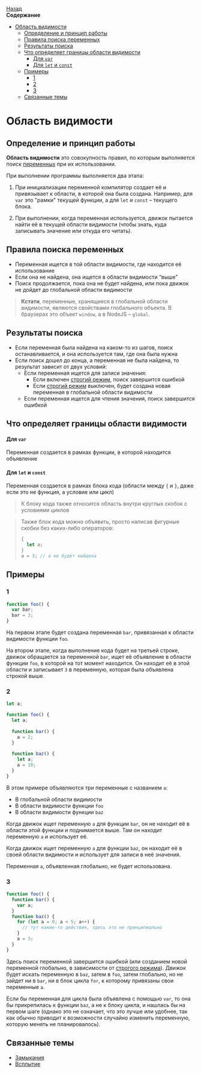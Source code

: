 <!-- START doctoc generated TOC please keep comment here to allow auto update -->
<!-- DON'T EDIT THIS SECTION, INSTEAD RE-RUN doctoc TO UPDATE -->
[Назад](README.md)<br />**Содержание**

- [Область видимости](#%D0%BE%D0%B1%D0%BB%D0%B0%D1%81%D1%82%D1%8C-%D0%B2%D0%B8%D0%B4%D0%B8%D0%BC%D0%BE%D1%81%D1%82%D0%B8)
  - [Определение и принцип работы](#%D0%BE%D0%BF%D1%80%D0%B5%D0%B4%D0%B5%D0%BB%D0%B5%D0%BD%D0%B8%D0%B5-%D0%B8-%D0%BF%D1%80%D0%B8%D0%BD%D1%86%D0%B8%D0%BF-%D1%80%D0%B0%D0%B1%D0%BE%D1%82%D1%8B)
  - [Правила поиска переменных](#%D0%BF%D1%80%D0%B0%D0%B2%D0%B8%D0%BB%D0%B0-%D0%BF%D0%BE%D0%B8%D1%81%D0%BA%D0%B0-%D0%BF%D0%B5%D1%80%D0%B5%D0%BC%D0%B5%D0%BD%D0%BD%D1%8B%D1%85)
  - [Результаты поиска](#%D1%80%D0%B5%D0%B7%D1%83%D0%BB%D1%8C%D1%82%D0%B0%D1%82%D1%8B-%D0%BF%D0%BE%D0%B8%D1%81%D0%BA%D0%B0)
  - [Что определяет границы области видимости](#%D1%87%D1%82%D0%BE-%D0%BE%D0%BF%D1%80%D0%B5%D0%B4%D0%B5%D0%BB%D1%8F%D0%B5%D1%82-%D0%B3%D1%80%D0%B0%D0%BD%D0%B8%D1%86%D1%8B-%D0%BE%D0%B1%D0%BB%D0%B0%D1%81%D1%82%D0%B8-%D0%B2%D0%B8%D0%B4%D0%B8%D0%BC%D0%BE%D1%81%D1%82%D0%B8)
      - [Для `var`](#%D0%B4%D0%BB%D1%8F-var)
      - [Для `let` и `const`](#%D0%B4%D0%BB%D1%8F-let-%D0%B8-const)
  - [Примеры](#%D0%BF%D1%80%D0%B8%D0%BC%D0%B5%D1%80%D1%8B)
    - [1](#1)
    - [2](#2)
    - [3](#3)
  - [Связанные темы](#%D1%81%D0%B2%D1%8F%D0%B7%D0%B0%D0%BD%D0%BD%D1%8B%D0%B5-%D1%82%D0%B5%D0%BC%D1%8B)

<!-- END doctoc generated TOC please keep comment here to allow auto update -->

# Область видимости

## Определение и принцип работы

**Область видимости** это совокупность правил, по которым выполняется поиск [переменных](variables.md) при их использовании. 

При выполнении программы выполняется два этапа:

1. При инициализации переменной компилятор создает её и привязывает к области, в которой она была создана. Например, для `var` это "рамки" текущей функции, а для `let` и `const` – текущего блока. 

2. При выполнении, когда переменная используется, движок пытается найти её в текущей области видимости (чтобы знать, куда записывать значение или откуда его читать). 

## Правила поиска переменных

* Переменная ищется в той области видимости, где находится её использование
* Если она не найдена, она ищется в области видимости “выше”
* Поиск продолжается, пока она не будет найдена, или пока движок не дойдет до глобальной области видимости

> **Кстати**, переменные, хранящиеся в глобальной области видимости, являются свойствами глобального объекта. В браузерах это объект `window`, а в NodeJS – `global`. 

## Результаты поиска

* Если переменная была найдена на каком-то из шагов, поиск останавливается, и она используется там, где она была нужна
* Если поиск дошел до конца, а переменная не была найдена, то результат зависит от двух условий:
  * Если переменная ищется для записи значения:
    * Если включен [строгий режим](strict_mode.md), поиск завершится ошибкой
    * Если [строгий режим](strict_mode.md) выключен, будет создана новая переменная в глобальной области видимости
  * Если переменная ищется для чтения значения, поиск завершится ошибкой

## Что определяет границы области видимости

#### Для `var`

Переменная создается в рамках функции, в которой находится объявление

#### Для `let` и `const`

Переменная создается в рамках блока кода (области между `{` и `}`, даже если это не функция, а условие или цикл)

> К блоку кода также относится область внутри круглых скобок с условиями циклов

> Также блок кода можно объявить, просто написав фигурные скобки без каких-либо операторов:
>
> ```javascript
> {
>   let a;
> }
> a = 3; // a не будет найдена
> ```

## Примеры

### 1

```javascript
function foo() {
  var bar;
  bar = 3;
}
```

На первом этапе будет создана переменная `bar`, привязанная к области видимости функции `foo`. 

На втором этапе, когда выполнение кода будет на третьей строке, движок обращается за переменной `bar`, ищет её объявление в области функции `foo`, в которой на тот момент находится. Он находит её в этой области и записывает `3` в переменную, которая была объявлена строкой выше. 

### 2

```javascript
let a;

function foo() {
  let a;
  
  function bar() {
    a = 2;
  }
  
  function baz() {
    let a;
    a = 10;
  }
}
```

В этом примере объявляются три переменные с названием `a`:

* В глобальной области видимости
* В области видимости функции `foo` 
* В области видимости функции `baz`

Когда движок ищет переменную `a` для функции `bar`, он не находит её в области этой функции и поднимается выше. Там он находит переменную `a` и использует её. 

Когда движок ищет переменную `a` для функции `baz`, он находит её в своей области видимости и использует для записи в неё значения. 

Переменная `a`, объявленная глобально, не будет использована. 

### 3

```javascript
function foo() {
  function bar() {
    var a;
  }
  function baz() {
    for (let a = 0; a < 5; a++) {
      // тут какие-то действия, здесь это не принципиально
    }
    a = 3;
  }
}
```

Здесь поиск переменной завершится ошибкой (или созданием новой переменной глобально, в зависимости от [строгого режима](strict_mode.md)). Движок будет искать переменную в `baz`, затем в `foo`, затем глобально, но не зайдет ни в `bar`, ни в блок цикла `for`, к которому привязаны свои переменные `a`. 

Если бы переменная для цикла была объявлена с помощью `var`, то она бы прикрепилась к функции `baz`, а не к блоку цикла, и нашлась бы на первом шаге (однако это не означает, что это лучше или удобнее, так как обычно приводит к возможности случайно изменить переменную, которую менять не планировалось).

## Связанные темы

* [Замыкания](closure.md)
* [Всплытие](hoisting.md)

